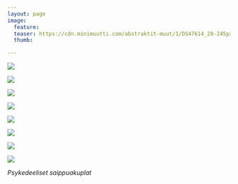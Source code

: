 ```yaml
---
layout: page
image:
  feature:
  teaser: https://cdn.minimuutti.com/abstraktit-muut/1/DS47614_20-245px.jpg
  thumb:

---
```


![](https://cdn.minimuutti.com/abstraktit-muut/1/DS47614_2-800px.jpg)

![](https://cdn.minimuutti.com/abstraktit-muut/1/DS47614_8-800px.jpg)

![](https://cdn.minimuutti.com/abstraktit-muut/1/DS47614_5-800px.jpg)

![](https://cdn.minimuutti.com/abstraktit-muut/1/DS47614_12-800px.jpg)

![](https://cdn.minimuutti.com/abstraktit-muut/1/DS47614_13-800px.jpg)

![](https://cdn.minimuutti.com/abstraktit-muut/1/DS47614_18-800px.jpg)

![](https://cdn.minimuutti.com/abstraktit-muut/1/DS47614_19-800px.jpg)

![](https://cdn.minimuutti.com/abstraktit-muut/1/DS47614_21-800px.jpg)

*Psykedeeliset saippuakuplat*
